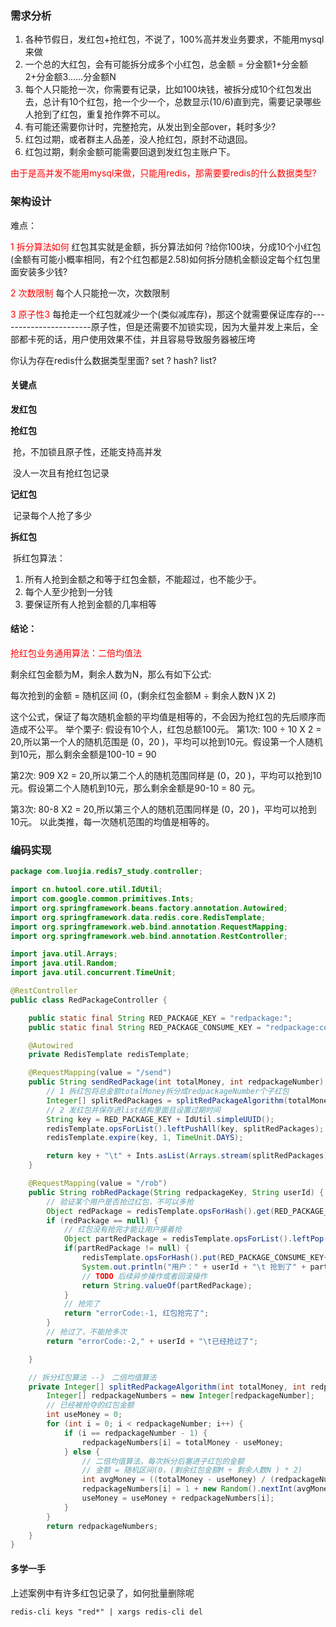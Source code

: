 ### 需求分析

1. 各种节假日，发红包+抢红包，不说了，100%高并发业务要求，不能用mysql来做
2. 一个总的大红包，会有可能拆分成多个小红包，总金额 = 分金额1+分金额2+分金额3......分金额N
3. 每个人只能抢一次，你需要有记录，比如100块钱，被拆分成10个红包发出去，总计有10个红包，抢一个少一个，总数显示(10/6)直到完，需要记录哪些人抢到了红包，重复抢作弊不可以。
4. 有可能还需要你计时，完整抢完，从发出到全部over，耗时多少?
5. 红包过期，或者群主人品差，没人抢红包，原封不动退回。
6. 红包过期，剩余金额可能需要回退到发红包主账户下。

<font color = 'red'>由于是高并发不能用mysql来做，只能用redis，那需要要redis的什么数据类型?</font>

### 架构设计

难点：

<font color = 'red'>1 拆分算法如何</font>
	红包其实就是金额，拆分算法如何 ?给你100块，分成10个小红包(金额有可能小概率相同，有2个红包都是2.58)如何拆分随机金额设定每个红包里面安装多少钱?

<font color = 'red'>2 次数限制</font>
	每个人只能抢一次，次数限制

<font color = 'red'>3 原子性3</font>
	每抢走一个红包就减少一个(类似减库存)，那这个就需要保证库存的-----------------------原子性，但是还需要不加锁实现，因为大量并发上来后，全部都卡死的话，用户使用效果不佳，并且容易导致服务器被压垮

你认为存在redis什么数据类型里面? set ? hash? list?

#### 关键点

**发红包**

**抢红包**

​	抢，不加锁且原子性，还能支持高并发

​	没人一次且有抢红包记录

**记红包**

​	记录每个人抢了多少

**拆红包**

​	拆红包算法：

1. 所有人抢到金额之和等于红包金额，不能超过，也不能少于。
2. 每个人至少抢到一分钱
3. 要保证所有人抢到金额的几率相等

#### 结论：

<font color = 'red'>抢红包业务通用算法：二倍均值法</font>

剩余红包金额为M，剩余人数为N，那么有如下公式:

每次抢到的金额 = 随机区间 (0，(剩余红包金额M ÷ 剩余人数N )X 2)

这个公式，保证了每次随机金额的平均值是相等的，不会因为抢红包的先后顺序而造成不公平。
举个栗子:
假设有10个人，红包总额100元。
第1次:
100 ÷ 10 X 2 = 20,所以第一个人的随机范围是 (0，20 )，平均可以抢到10元。假设第一个人随机到10元，那么剩余金额是100-10 = 90

第2次:
909 X2 = 20,所以第二个人的随机范围同样是 (0，20 )，平均可以抢到10元。假设第二个人随机到10元，那么剩余金额是90-10 = 80
元。

第3次:
80-8 X2 = 20,所以第三个人的随机范围同样是 (0，20 )，平均可以抢到10元。 以此类推，每一次随机范围的均值是相等的。

### 编码实现

```java
package com.luojia.redis7_study.controller;

import cn.hutool.core.util.IdUtil;
import com.google.common.primitives.Ints;
import org.springframework.beans.factory.annotation.Autowired;
import org.springframework.data.redis.core.RedisTemplate;
import org.springframework.web.bind.annotation.RequestMapping;
import org.springframework.web.bind.annotation.RestController;

import java.util.Arrays;
import java.util.Random;
import java.util.concurrent.TimeUnit;

@RestController
public class RedPackageController {

    public static final String RED_PACKAGE_KEY = "redpackage:";
    public static final String RED_PACKAGE_CONSUME_KEY = "redpackage:consume";

    @Autowired
    private RedisTemplate redisTemplate;

    @RequestMapping(value = "/send")
    public String sendRedPackage(int totalMoney, int redpackageNumber) {
        // 1 拆红包将总金额totalMoney拆分成redpackageNumber个子红包
        Integer[] splitRedPackages = splitRedPackageAlgorithm(totalMoney, redpackageNumber);
        // 2 发红包并保存进list结构里面且设置过期时间
        String key = RED_PACKAGE_KEY + IdUtil.simpleUUID();
        redisTemplate.opsForList().leftPushAll(key, splitRedPackages);
        redisTemplate.expire(key, 1, TimeUnit.DAYS);

        return key + "\t" + Ints.asList(Arrays.stream(splitRedPackages).mapToInt(Integer::valueOf).toArray());
    }

    @RequestMapping(value = "/rob")
    public String robRedPackage(String redpackageKey, String userId) {
        // 验证某个用户是否抢过红包，不可以多抢
        Object redPackage = redisTemplate.opsForHash().get(RED_PACKAGE_CONSUME_KEY + redpackageKey, userId);
        if (redPackage == null) {
            // 红包没有抢完才能让用户接着抢
            Object partRedPackage = redisTemplate.opsForList().leftPop(RED_PACKAGE_KEY + redpackageKey);
            if(partRedPackage != null) {
                redisTemplate.opsForHash().put(RED_PACKAGE_CONSUME_KEY+redpackageKey, userId, partRedPackage);
                System.out.println("用户：" + userId + "\t 抢到了" + partRedPackage + "");
                // TODO 后续异步操作或者回滚操作
                return String.valueOf(partRedPackage);
            }
            // 抢完了
            return "errorCode:-1, 红包抢完了";
        }
        // 抢过了，不能抢多次
        return "errorCode:-2," + userId + "\t已经抢过了";

    }

    // 拆分红包算法 --》 二倍均值算法
    private Integer[] splitRedPackageAlgorithm(int totalMoney, int redpackageNumber) {
        Integer[] redpackageNumbers = new Integer[redpackageNumber];
        // 已经被抢夺的红包金额
        int useMoney = 0;
        for (int i = 0; i < redpackageNumber; i++) {
            if (i == redpackageNumber - 1) {
                redpackageNumbers[i] = totalMoney - useMoney;
            } else {
                // 二倍均值算法，每次拆分后塞进子红包的金额
                // 金额 = 随机区间(0，(剩余红包金额M ÷ 剩余人数N ) * 2)
                int avgMoney = ((totalMoney - useMoney) / (redpackageNumber - i)) * 2;
                redpackageNumbers[i] = 1 + new Random().nextInt(avgMoney - 1);
                useMoney = useMoney + redpackageNumbers[i];
            }
        }
        return redpackageNumbers;
    }
}
```

#### 多学一手

上述案例中有许多红包记录了，如何批量删除呢

```redis
redis-cli keys "red*" | xargs redis-cli del
```









